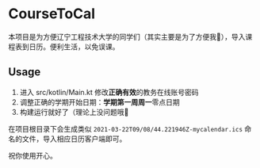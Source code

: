 # CourseToCal
本项目是为方便辽宁工程技术大学的同学们（其实主要是为了方便我🥳），导入课程表到日历。便利生活，以免误课。

## Usage
1. 进入 src/kotlin/Main.kt 修改**正确有效**的教务在线账号密码
2. 调整正确的学期开始日期：**学期第一周周一**零点日期
3. 构建运行就好了（理论上没问题哦🤔

在项目根目录下会生成类似 `2021-03-22T09/08/44.221946Z-mycalendar.ics` 命名的文件，导入相应日历客户端即可。

祝你使用开心。
